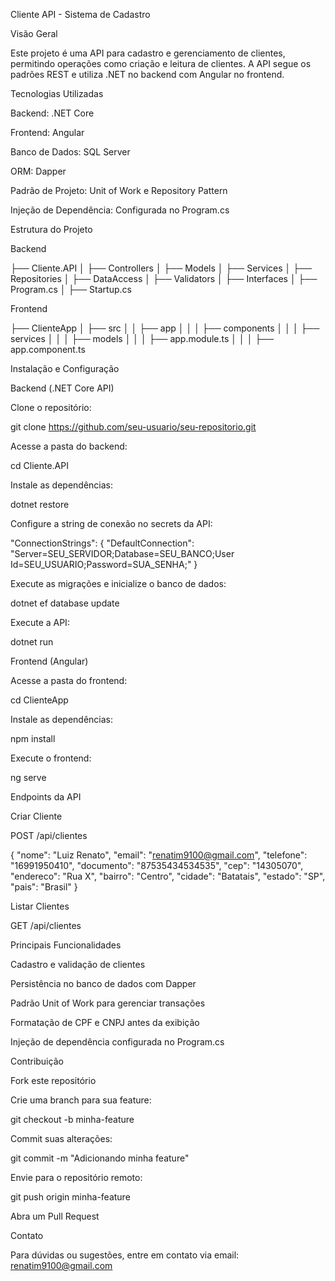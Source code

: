 Cliente API - Sistema de Cadastro

Visão Geral

Este projeto é uma API para cadastro e gerenciamento de clientes, permitindo operações como criação e leitura de clientes. A API segue os padrões REST e utiliza .NET no backend com Angular no frontend.

Tecnologias Utilizadas

Backend: .NET Core

Frontend: Angular

Banco de Dados: SQL Server

ORM: Dapper

Padrão de Projeto: Unit of Work e Repository Pattern

Injeção de Dependência: Configurada no Program.cs

Estrutura do Projeto

Backend

├── Cliente.API
│   ├── Controllers
│   ├── Models
│   ├── Services
│   ├── Repositories
│   ├── DataAccess
│   ├── Validators
│   ├── Interfaces
│   ├── Program.cs
│   ├── Startup.cs

Frontend

├── ClienteApp
│   ├── src
│   │   ├── app
│   │   │   ├── components
│   │   │   ├── services
│   │   │   ├── models
│   │   │   ├── app.module.ts
│   │   │   ├── app.component.ts

Instalação e Configuração

Backend (.NET Core API)

Clone o repositório:

git clone https://github.com/seu-usuario/seu-repositorio.git

Acesse a pasta do backend:

cd Cliente.API

Instale as dependências:

dotnet restore

Configure a string de conexão no secrets da API:

"ConnectionStrings": {
    "DefaultConnection": "Server=SEU_SERVIDOR;Database=SEU_BANCO;User Id=SEU_USUARIO;Password=SUA_SENHA;"
}

Execute as migrações e inicialize o banco de dados:

dotnet ef database update

Execute a API:

dotnet run

Frontend (Angular)

Acesse a pasta do frontend:

cd ClienteApp

Instale as dependências:

npm install

Execute o frontend:

ng serve

Endpoints da API

Criar Cliente

POST /api/clientes

{
    "nome": "Luiz Renato",
    "email": "renatim9100@gmail.com",
    "telefone": "16991950410",
    "documento": "87535434534535",
    "cep": "14305070",
    "endereco": "Rua X",
    "bairro": "Centro",
    "cidade": "Batatais",
    "estado": "SP",
    "pais": "Brasil"
}

Listar Clientes

GET /api/clientes

Principais Funcionalidades

Cadastro e validação de clientes

Persistência no banco de dados com Dapper

Padrão Unit of Work para gerenciar transações

Formatação de CPF e CNPJ antes da exibição

Injeção de dependência configurada no Program.cs

Contribuição

Fork este repositório

Crie uma branch para sua feature:

git checkout -b minha-feature

Commit suas alterações:

git commit -m "Adicionando minha feature"

Envie para o repositório remoto:

git push origin minha-feature

Abra um Pull Request

Contato

Para dúvidas ou sugestões, entre em contato via email: renatim9100@gmail.com
